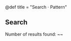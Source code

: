 @def title = "Search ⋅ Pattern"

## Search

Number of results found: ~~~<span id="resultCount"></span>~~~

~~~<div id="searchResults"></div>~~~
